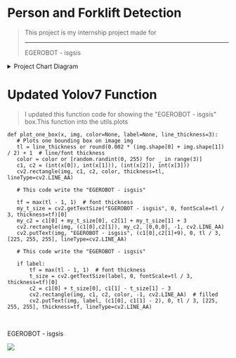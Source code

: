 # Person and Forklift Detection

> This project is my internship project made for <hr>EGEROBOT - isgsis</hr>

<details>
<summary> Project Chart Diagram </summary>
   <br />
   <p> I used this Chart Diagram for development process </p>

<img src="https://user-images.githubusercontent.com/59209205/204371290-11db1d23-6452-429e-a4cd-4704fb4eb624.png">
</details>





# Updated Yolov7 Function
   >I updated this function code for showing the "EGEROBOT - isgsis" box.This function into the utils.plots
    
    def plot_one_box(x, img, color=None, label=None, line_thickness=3):
       # Plots one bounding box on image img
       tl = line_thickness or round(0.002 * (img.shape[0] + img.shape[1]) / 2) + 1  # line/font thickness
       color = color or [random.randint(0, 255) for _ in range(3)]
       c1, c2 = (int(x[0]), int(x[1])), (int(x[2]), int(x[3]))
       cv2.rectangle(img, c1, c2, color, thickness=tl, lineType=cv2.LINE_AA)

       # This code write the "EGEROBOT - isgsis"

       tf = max(tl - 1, 1)  # font thickness
       my_t_size = cv2.getTextSize("EGEROBOT - isgsis", 0, fontScale=tl / 3, thickness=tf)[0]
       my_c2 = c1[0] + my_t_size[0], c2[1] + my_t_size[1] + 3
       cv2.rectangle(img, (c1[0],c2[1]), my_c2, [0,0,0], -1, cv2.LINE_AA)
       cv2.putText(img, "EGEROBOT - isgsis", (c1[0],c2[1]+9), 0, tl / 3, [225, 255, 255], lineType=cv2.LINE_AA)

       # This code write the "EGEROBOT - isgsis"

       if label:
           tf = max(tl - 1, 1)  # font thickness
           t_size = cv2.getTextSize(label, 0, fontScale=tl / 3, thickness=tf)[0]
           c2 = c1[0] + t_size[0], c1[1] - t_size[1] - 3
           cv2.rectangle(img, c1, c2, color, -1, cv2.LINE_AA)  # filled
           cv2.putText(img, label, (c1[0], c1[1] - 2), 0, tl / 3, [225, 255, 255], thickness=tf, lineType=cv2.LINE_AA)

<br />
<p> EGEROBOT - isgsis </p>

<img src="https://user-images.githubusercontent.com/59209205/204371435-90349413-4b70-441b-af1e-e8ddf105b9fa.png">



        
